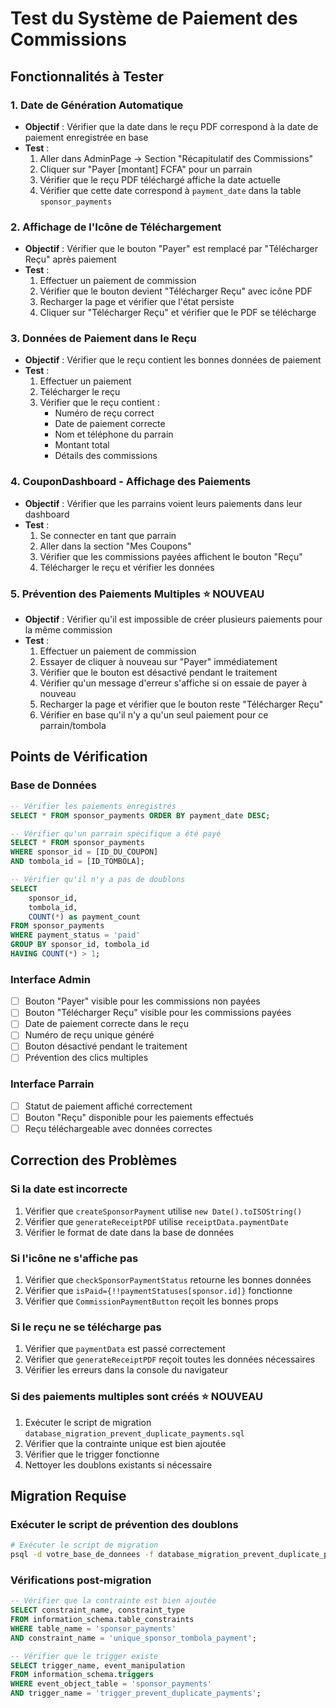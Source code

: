 # Test du Système de Paiement des Commissions

## Fonctionnalités à Tester

### 1. Date de Génération Automatique
- **Objectif** : Vérifier que la date dans le reçu PDF correspond à la date de paiement enregistrée en base
- **Test** :
  1. Aller dans AdminPage → Section "Récapitulatif des Commissions"
  2. Cliquer sur "Payer [montant] FCFA" pour un parrain
  3. Vérifier que le reçu PDF téléchargé affiche la date actuelle
  4. Vérifier que cette date correspond à `payment_date` dans la table `sponsor_payments`

### 2. Affichage de l'Icône de Téléchargement
- **Objectif** : Vérifier que le bouton "Payer" est remplacé par "Télécharger Reçu" après paiement
- **Test** :
  1. Effectuer un paiement de commission
  2. Vérifier que le bouton devient "Télécharger Reçu" avec icône PDF
  3. Recharger la page et vérifier que l'état persiste
  4. Cliquer sur "Télécharger Reçu" et vérifier que le PDF se télécharge

### 3. Données de Paiement dans le Reçu
- **Objectif** : Vérifier que le reçu contient les bonnes données de paiement
- **Test** :
  1. Effectuer un paiement
  2. Télécharger le reçu
  3. Vérifier que le reçu contient :
     - Numéro de reçu correct
     - Date de paiement correcte
     - Nom et téléphone du parrain
     - Montant total
     - Détails des commissions

### 4. CouponDashboard - Affichage des Paiements
- **Objectif** : Vérifier que les parrains voient leurs paiements dans leur dashboard
- **Test** :
  1. Se connecter en tant que parrain
  2. Aller dans la section "Mes Coupons"
  3. Vérifier que les commissions payées affichent le bouton "Reçu"
  4. Télécharger le reçu et vérifier les données

### 5. Prévention des Paiements Multiples ⭐ NOUVEAU
- **Objectif** : Vérifier qu'il est impossible de créer plusieurs paiements pour la même commission
- **Test** :
  1. Effectuer un paiement de commission
  2. Essayer de cliquer à nouveau sur "Payer" immédiatement
  3. Vérifier que le bouton est désactivé pendant le traitement
  4. Vérifier qu'un message d'erreur s'affiche si on essaie de payer à nouveau
  5. Recharger la page et vérifier que le bouton reste "Télécharger Reçu"
  6. Vérifier en base qu'il n'y a qu'un seul paiement pour ce parrain/tombola

## Points de Vérification

### Base de Données
```sql
-- Vérifier les paiements enregistrés
SELECT * FROM sponsor_payments ORDER BY payment_date DESC;

-- Vérifier qu'un parrain spécifique a été payé
SELECT * FROM sponsor_payments 
WHERE sponsor_id = [ID_DU_COUPON] 
AND tombola_id = [ID_TOMBOLA];

-- Vérifier qu'il n'y a pas de doublons
SELECT 
    sponsor_id, 
    tombola_id, 
    COUNT(*) as payment_count
FROM sponsor_payments 
WHERE payment_status = 'paid'
GROUP BY sponsor_id, tombola_id 
HAVING COUNT(*) > 1;
```

### Interface Admin
- [ ] Bouton "Payer" visible pour les commissions non payées
- [ ] Bouton "Télécharger Reçu" visible pour les commissions payées
- [ ] Date de paiement correcte dans le reçu
- [ ] Numéro de reçu unique généré
- [ ] Bouton désactivé pendant le traitement
- [ ] Prévention des clics multiples

### Interface Parrain
- [ ] Statut de paiement affiché correctement
- [ ] Bouton "Reçu" disponible pour les paiements effectués
- [ ] Reçu téléchargeable avec données correctes

## Correction des Problèmes

### Si la date est incorrecte
1. Vérifier que `createSponsorPayment` utilise `new Date().toISOString()`
2. Vérifier que `generateReceiptPDF` utilise `receiptData.paymentDate`
3. Vérifier le format de date dans la base de données

### Si l'icône ne s'affiche pas
1. Vérifier que `checkSponsorPaymentStatus` retourne les bonnes données
2. Vérifier que `isPaid={!!paymentStatuses[sponsor.id]}` fonctionne
3. Vérifier que `CommissionPaymentButton` reçoit les bonnes props

### Si le reçu ne se télécharge pas
1. Vérifier que `paymentData` est passé correctement
2. Vérifier que `generateReceiptPDF` reçoit toutes les données nécessaires
3. Vérifier les erreurs dans la console du navigateur

### Si des paiements multiples sont créés ⭐ NOUVEAU
1. Exécuter le script de migration `database_migration_prevent_duplicate_payments.sql`
2. Vérifier que la contrainte unique est bien ajoutée
3. Vérifier que le trigger fonctionne
4. Nettoyer les doublons existants si nécessaire

## Migration Requise

### Exécuter le script de prévention des doublons
```bash
# Exécuter le script de migration
psql -d votre_base_de_donnees -f database_migration_prevent_duplicate_payments.sql
```

### Vérifications post-migration
```sql
-- Vérifier que la contrainte est bien ajoutée
SELECT constraint_name, constraint_type 
FROM information_schema.table_constraints 
WHERE table_name = 'sponsor_payments' 
AND constraint_name = 'unique_sponsor_tombola_payment';

-- Vérifier que le trigger existe
SELECT trigger_name, event_manipulation 
FROM information_schema.triggers 
WHERE event_object_table = 'sponsor_payments' 
AND trigger_name = 'trigger_prevent_duplicate_payments';
``` 
